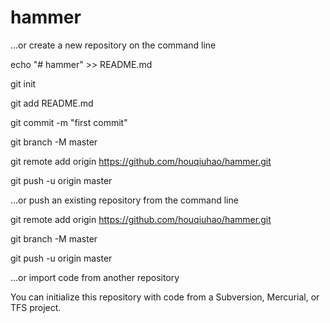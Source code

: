 # hammer
…or create a new repository on the command line

echo "# hammer" >> README.md

git init

git add README.md

git commit -m "first commit"

git branch -M master

git remote add origin https://github.com/houqiuhao/hammer.git

git push -u origin master

…or push an existing repository from the command line

git remote add origin https://github.com/houqiuhao/hammer.git

git branch -M master

git push -u origin master

…or import code from another repository

You can initialize this repository with code from a Subversion, Mercurial, or TFS project.
